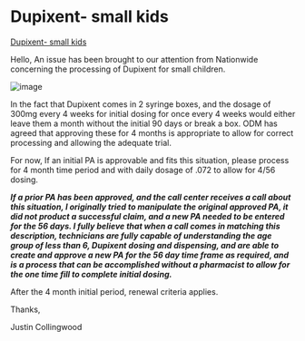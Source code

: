# Dupixent- small kids

[Dupixent- small kids](https://mygainwell-my.sharepoint.com/:u:/r/personal/christopher_nguyen_gainwelltechnologies_com/Documents/Evergreen/Emails/Dupixent%20for%20small%20children.msg?csf=1&web=1&e=ZXvMn9)

Hello,
An issue has been brought to our attention from Nationwide concerning the processing of Dupixent for small children.
 
 ![image](https://user-images.githubusercontent.com/122046056/227433958-c424973c-dfb2-4921-b9e2-334a3af2fa7f.png)

In the fact that Dupixent comes in 2 syringe boxes, and the dosage of 300mg every 4 weeks for initial dosing for once every 4 weeks would either leave them a month without the initial 90 days or break a box. ODM has agreed that approving these for 4 months is appropriate to allow for correct processing and allowing the adequate trial.

For now, If an initial PA is approvable and fits this situation, please process for 4 month time period and with daily dosage of .072 to allow for 4/56 dosing.

***If a prior PA has been approved, and the call center receives a call about this situation, I originally tried to manipulate the original approved PA, it did not product a successful claim, and a new PA needed to be entered for the 56 days. I fully believe that when a call comes in matching this description, technicians are fully capable of understanding the age group of less than 6, Dupixent dosing and dispensing, and are able to create and approve a new PA for the 56 day time frame as required, and is a process that can be accomplished without a pharmacist to allow for the one time fill to complete initial dosing.***

After the 4 month initial period, renewal criteria applies.

Thanks,

Justin Collingwood
